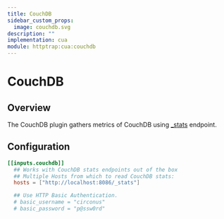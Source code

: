 ```yaml
---
title: CouchDB
sidebar_custom_props:
  image: couchdb.svg
description: ""
implementation: cua
module: httptrap:cua:couchdb
---
```


# CouchDB

## Overview

The CouchDB plugin gathers metrics of CouchDB using [\_stats](http://docs.couchdb.org/en/1.6.1/api/server/common.html?highlight=stats#get--_stats) endpoint.

## Configuration

```toml
[[inputs.couchdb]]
  ## Works with CouchDB stats endpoints out of the box
  ## Multiple Hosts from which to read CouchDB stats:
  hosts = ["http://localhost:8086/_stats"]

  ## Use HTTP Basic Authentication.
  # basic_username = "circonus"
  # basic_password = "p@ssw0rd"
```
